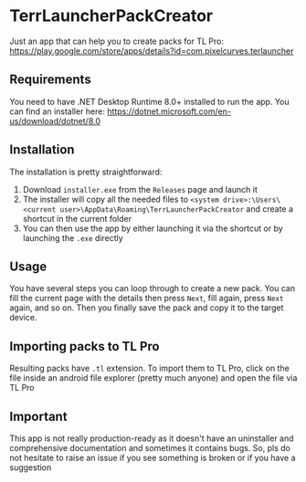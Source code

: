 # TerrLauncherPackCreator

Just an app that can help you to create packs for TL Pro: https://play.google.com/store/apps/details?id=com.pixelcurves.terlauncher

## Requirements

You need to have .NET Desktop Runtime 8.0+ installed to run the app. You can find an installer here: https://dotnet.microsoft.com/en-us/download/dotnet/8.0

## Installation

The installation is pretty straightforward:
1. Download `installer.exe` from the `Releases` page and launch it
2. The installer will copy all the needed files to `<system drive>:\Users\<current user>\AppData\Roaming\TerrLauncherPackCreator` and create a shortcut in the current folder
3. You can then use the app by either launching it via the shortcut or by launching the `.exe` directly

## Usage

You have several steps you can loop through to create a new pack. You can fill the current page with the details then press `Next`, fill again, press `Next` again, and so on.
Then you finally save the pack and copy it to the target device.

## Importing packs to TL Pro

Resulting packs have `.tl` extension. To import them to TL Pro, click on the file inside an android file explorer (pretty much anyone) and open the file via TL Pro

## Important

This app is not really production-ready as it doesn't have an uninstaller and comprehensive documentation and sometimes it contains bugs. So, pls do not hesitate to raise an issue if you see something is broken or if you have a suggestion
